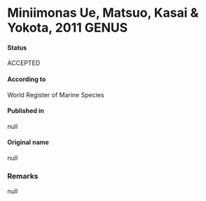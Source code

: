 # Miniimonas Ue, Matsuo, Kasai & Yokota, 2011 GENUS

#### Status
ACCEPTED

#### According to
World Register of Marine Species

#### Published in
null

#### Original name
null

### Remarks
null